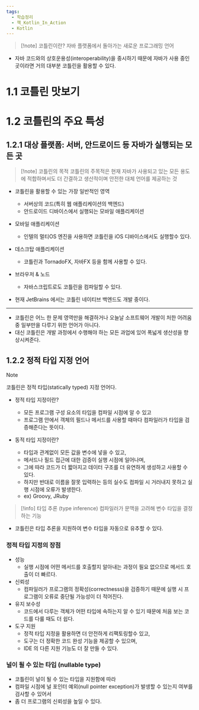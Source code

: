 ```yaml
---
tags:
  - 학습정리
  - 책_Kotlin_In_Action
  - Kotlin
---
```

> [!note] 코틀린이란?
> 자바 플랫폼에서 돌아가는 새로운 프로그래밍 언어

- 자바 코드와의 상호운용성(interoperability)을 중시하기 때문에 자바가 사용 중인 곳이라면 거의 대부분 코틀린을 활용할 수 있다.

# 1.1 코틀린 맛보기
# 1.2 코틀린의 주요 특성

## 1.2.1 대상 플랫폼: 서버, 안드로이드 등 자바가 실행되는 모든 곳

> [!note] 코틀린의 목적
> 코틀린의 주목적은 현재 자바가 사용되고 있는 모든 용도에 적합하며서도 더 간결하고 생산적이며 안전한 대체 언어를 제공하는 것

- 코틀린을 활용할 수 있는 가장 일반적인 영역
	- 서버상의 코드(특히 웹 애플리케이션의 백엔드)
	- 안드로이드 디바이스에서 실행되는 모바일 애플리케이션

- 모바일 애플리케이션
	- 인텔의 멀티OS 엔진을 사용하면 코틀린을 iOS 디바이스에서도 실행할수 있다.

- 데스크탑 애플리케이션
	- 코틀린과 TornadoFX, 자바FX 등을 함께 사용할 수 있다.

- 브라우저 & 노드
	- 자바스크립트로도 코틀린을 컴파일할 수 있다.

- 현재 JetBrains 에서는 코틀린 네이티브 백엔드도 개발 중이다.

---

- 코틀린은 어느 한 문제 영역만을 해결하거나 오늘날 소프트웨어 개발이 처한 어려움 중 일부만을 다루기 위한 언어가 아니다.
- 대신 코틀린은 개발 과정에서 수행해야 하는 모든 과업에 있어 폭넓게 생산성을 향상시켜준다.

## 1.2.2 정적 타입 지정 언어

> [!note]
> 코틀린은 정적 타입(statically typed) 지정 언어다.

- 정적 타입 지정이란?
	- 모든 프로그램 구성 요소의 타입을 컴파일 시점에 알 수 있고
	- 프로그램 안에서 객체의 필드나 메서드를 사용할 때마다 컴파일러가 타입을 검증해준다는 뜻이다.

- 동적 타입 지정이란?
	- 타입과 관계없이 모든 값을 변수에 넣을 수 있고,
	- 메서드나 필드 접근에 대한 검증이 실행 시점에 일어나며,
	- 그에 따라 코드가 더 짧아지고 데이터 구조를 더 유연하게 생성하고 사용할 수 있다.
	- 하지만 반대로 이름을 잘못 입력하는 등의 실수도 컴파일 시 거러내지 못하고 실행 시점에 오류가 발생한다.
	- ex) Groovy, JRuby


> [!info] 타입 추론 (type inference)
> 컴파일러가 문맥을 고려해 변수 타입을 결정하는 기능

- 코틀린은 타입 추론을 지원하여 변수 타입을 자동으로 유추할 수 있다.

### 정적 타입 지정의 장점

- 성능
	- 실행 시점에 어떤 메서드를 호출할지 알아내는 과정이 필요 없으므로 메서드 호출이 더 빠르다.
- 신뢰성
	- 컴파일러가 프로그램의 정확성(correctnesss)을 검증하기 때문에 실행 시 프로그램이 오류로 중단될 가능성이 더 적어진다.
- 유지 보수성
	- 코드에서 다루는 객체가 어떤 타입에 속하는지 알 수 있기 때문에 처음 보는 코드를 다룰 때도 더 쉽다.
- 도구 지원
	- 정적 타입 지정을 활용하면 더 안전하게 리팩토링할수 있고, 
	- 도구는 더 정확한 코드 완성 기능을 제공할 수 있으며, 
	- IDE 의 다른 지원 기능도 더 잘 만들 수 있다.

### 널이 될 수 있는 타입 (nullable type)

- 코틀린이 널이 될 수 있는 타입을 지원함에 따라 
- 컴파일 시점에 널 포인터 예외(null pointer exception)가 발생할 수 있는지 여부를 검사할 수 있어서
- 좀 더 프로그램의 신뢰성을 높일 수 있다.








